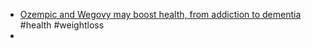 - [Ozempic and Wegovy may boost health, from addiction to dementia](https://www.bbc.com/news/articles/c9d5pq4y5wpo) #health #weightloss
-